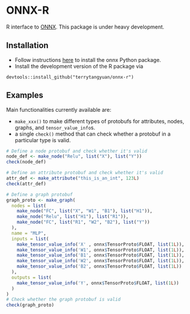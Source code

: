# ONNX-R

R interface to [ONNX](https://github.com/onnx). This package is under heavy development.

## Installation

* Follow instructions [here](https://github.com/onnx/onnx#installation) to install the onnx Python package.
* Install the development version of the R package via

```
devtools::install_github("terrytangyuan/onnx-r")
```

## Examples

Main functionalities currently available are:

* `make_xxx()` to make different types of protobufs for attributes, nodes, graphs, and `tensor_value_info`s.
* a single `check()` method that can check whether a protobuf in a particular type is valid.

```r
# Define a node protobuf and check whether it's valid
node_def <- make_node("Relu", list("X"), list("Y"))
check(node_def)

# Define an attribute protobuf and check whether it's valid
attr_def <- make_attribute("this_is_an_int", 123L)
check(attr_def)

# Define a graph protobuf
graph_proto <- make_graph(
  nodes = list(
    make_node("FC", list("X", "W1", "B1"), list("H1")),
    make_node("Relu", list("H1"), list("R1")),
    make_node("FC", list("R1", "W2", "B2"), list("Y"))
  ),
  name = "MLP",
  inputs = list(
    make_tensor_value_info('X' , onnx$TensorProto$FLOAT, list(1L)),
    make_tensor_value_info('W1', onnx$TensorProto$FLOAT, list(1L)),
    make_tensor_value_info('B1', onnx$TensorProto$FLOAT, list(1L)),
    make_tensor_value_info('W2', onnx$TensorProto$FLOAT, list(1L)),
    make_tensor_value_info('B2', onnx$TensorProto$FLOAT, list(1L))
  ),
  outputs = list(
    make_tensor_value_info('Y', onnx$TensorProto$FLOAT, list(1L))
  )
)
# Check whether the graph protobuf is valid
check(graph_proto)
```

